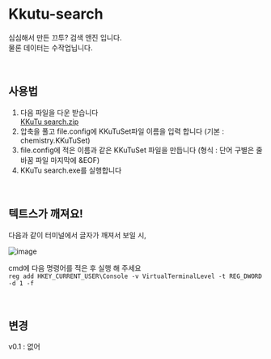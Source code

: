 # Kkutu-search
심심해서 만든 끄투? 검색 앤진 입니다.  
물론 데이터는 수작업닙니다.

<br>

## 사용법
1. 다음 파일을 다운 받습니다  
[KKuTu search.zip](https://github.com/Neeko-onTheRoad/Kkutu-search/files/12259552/KKuTu.search.zip)
2. 압축을 풀고 file.config에 KKuTuSet파일 이름을 입력 합니다 (기본 : chemistry.KKuTuSet)
3. file.config에 적은 이름과 같은 KKuTuSet 파일을 만듭니다 (형식 : 단어 구별은 줄바꿈 파일 마지막에 &EOF)
4. KKuTu search.exe를 실행합니다


<br>

## 텍트스가 깨져요!
다음과 같이 터미널에서 글자가 깨져서 보일 시,  
  
![image](https://github.com/Neeko-onTheRoad/Kkutu-search/assets/61304515/9537f24e-de21-44b9-a82c-f9b8ce3e8202)  
  
cmd에 다음 명령어를 적은 후 실행 해 주세요  
`reg add HKEY_CURRENT_USER\Console -v VirtualTerminalLevel -t REG_DWORD -d 1 -f`

<br>

## 변경
v0.1 : 없어

